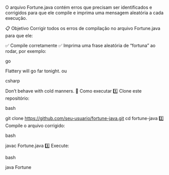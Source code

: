 O arquivo Fortune.java contém erros que precisam ser identificados e corrigidos para que ele compile e imprima uma mensagem aleatória a cada execução.

📋 Objetivo
Corrigir todos os erros de compilação no arquivo Fortune.java para que ele:

✅ Compile corretamente
✅ Imprima uma frase aleatória de “fortuna” ao rodar, por exemplo:

go

Flattery will go far tonight.
ou

csharp

Don’t behave with cold manners.
🚀 Como executar
1️⃣ Clone este repositório:

bash

git clone https://github.com/seu-usuario/fortune-java.git
cd fortune-java
2️⃣ Compile o arquivo corrigido:

bash

javac Fortune.java
3️⃣ Execute:

bash

java Fortune
